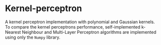 # Kernel-perceptron
A kernel perceptron implementation with polynomial and Gaussian kernels. To compare the kernel perceptrons performance, self-implemented k-Nearest Neighbour and Multi-Layer Perceptron algorithms are implemented using only the `Numpy` library.
